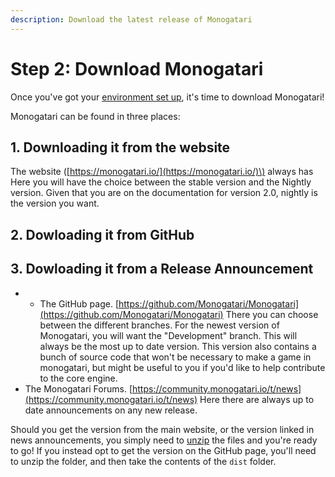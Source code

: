 ```yaml
---
description: Download the latest release of Monogatari
---
```


# Step 2: Download Monogatari

Once you've got your [environment set up](step-1-setup-your-environment.md), it's time to download Monogatari!

Monogatari can be found in three places:

## 1. Downloading it from the website

The website \([https://monogatari.io/](https://monogatari.io/)\) always has Here you will have the choice between the stable version and the Nightly version. Given that you are on the documentation for version 2.0, nightly is the version you want.



## 2. Dowloading it from GitHub

## 3. Dowloading it from a Release Announcement

* * The GitHub page. [https://github.com/Monogatari/Monogatari](https://github.com/Monogatari/Monogatari) There you can choose between the different branches. For the newest version of Monogatari, you will want the "Development" branch. This will always be the most up to date version. This version also contains a bunch of source code that won't be necessary to make a game in monogatari, but might be useful to you if you'd like to help contribute to the core engine.
* The Monogatari Forums. [https://community.monogatari.io/t/news](https://community.monogatari.io/t/news) Here there are always up to date announcements on any new release. 

Should you get the version from the main website, or the version linked in news announcements, you simply need to [unzip](https://www.7-zip.org/) the files and you're ready to go! If you instead opt to get the version on the GitHub page, you'll need to unzip the folder, and then take the contents of the `dist` folder.

